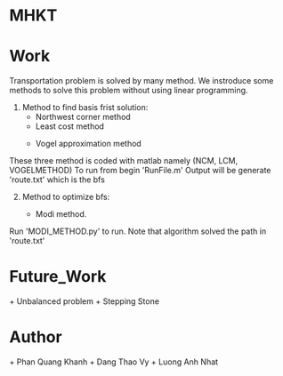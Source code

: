 # MHKT

# Work
Transportation problem is solved by many method. We instroduce some methods to solve this problem without using linear programming.
1) Method to find basis frist solution:
	+ Northwest corner method
	+ Least cost method
	+ <p>Vogel approximation method</p>
These three method is coded with matlab namely (NCM, LCM, VOGELMETHOD)
To run from begin 'RunFile.m'
Output will be generate 'route.txt' which is the bfs

2) Method to optimize bfs:
	+ <p>Modi method.</p>

Run 'MODI_METHOD.py' to run. Note that algorithm solved the path in 'route.txt'

<h1>Future_Work </h1>
+ Unbalanced problem
+ Stepping Stone

<h1>Author</h1>
+ Phan Quang Khanh
+ Dang Thao Vy
+ Luong Anh Nhat


